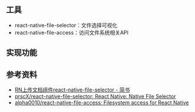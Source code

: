 

## 工具
- react-native-file-selector：文件选择可视化
- react-native-file-access：访问文件系统相关API

## 实现功能


## 参考资料
- [RN上传文档组件react-native-file-selector - 简书](https://www.jianshu.com/p/f22d8220f0a1)
- [prscX/react-native-file-selector: React Native: Native File Selector](https://github.com/prscX/react-native-file-selector)
- [alpha0010/react-native-file-access: Filesystem access for React Native](https://github.com/alpha0010/react-native-file-access)
